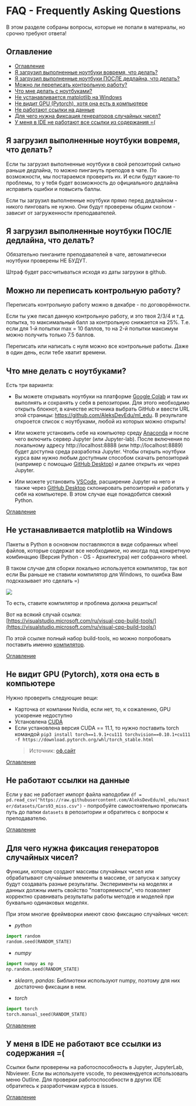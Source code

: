 # FAQ - Frequently Asking Questions

В этом разделе собраны вопросы, которые не попали в материалы, но срочно требуют ответа!

## Оглавление
- [Оглавление](#оглавление)
- [Я загрузил выполненные ноутбуки вовремя, что делать?](#я-загрузил-выполненные-ноутбуки-вовремя-что-делать)
- [Я загрузил выполненные ноутбуки ПОСЛЕ дедлайна, что делать?](#я-загрузил-выполненные-ноутбуки-после-дедлайна-что-делать)
- [Можно ли переписать контрольную работу?](#можно-ли-переписать-контрольную-работу)
- [Что мне делать с ноутбуками?](#что-мне-делать-с-ноутбуками)
- [Не устанавливается matplotlib на Windows](#не-устанавливается-matplotlib-на-windows)
- [Не видит GPU (Pytorch), хотя она есть в компьютере](#не-видит-gpu-pytorch-хотя-она-есть-в-компьютере)
- [Не работают ссылки на данные](#не-работают-ссылки-на-данные)
- [Для чего нужна фиксация генераторов случайных чисел?](#для-чего-нужна-фиксация-генераторов-случайных-чисел)
- [У меня в IDE не работают все ссылки из содержания =(](#у-меня-в-ide-не-работают-все-ссылки-из-содержания-)


## Я загрузил выполненные ноутбуки вовремя, что делать?

Если ты загрузил выполненные ноутбуки в свой репозиторий сильно раньше дедлайна, то можно пингануть преподов в чате. По возможности, мы постараемся проверить их. И если будут какие-то проблемы, то у тебя будет возможность до официального дедлайна исправить ошибки и повысить баллы.

Если ты загрузил выполненные ноутбуки прямо перед дедлайном - никого пинговать не нужно. Они будут проверены общим скопом - зависит от загруженности преподавателей.

## Я загрузил выполненные ноутбуки ПОСЛЕ дедлайна, что делать?

Обязательно пинганите преподавателей в чате, автоматически ноутбуки проверены НЕ БУДУТ.

Штраф будет рассчитываться исходя из даты загрузки в github.


## Можно ли переписать контрольную работу?

Переписать контрольную работу можно в декабре - по договорённости.

Если ты уже писал данную контрольную работу, и это твоя 2/3/4 и т.д. попытка, то максимальный балл за контрольную снижается на 25%. Т.е. если для 1-й попытки max = 10 баллов, то на 2-й попытки максимум можно получить только 7.5 баллов.

Переписать или написать с нуля можно все контрольные работы. Даже в один день, если тебе хватит времени.

## Что мне делать с ноутбуками?

Есть три варианта:

- Вы можете открывать ноутбуки на платформе [Google Colab](https://colab.research.google.com/) и там их выполнять и сохранять у себя в репозитории. Для этого необходимо открыть блокнот, в качестве источника выбрать GitHub и ввести URL этой страницы: https://github.com/AleksDevEdu/ml_edu. В результате откроется список с ноутбуками, любой из которых можно открыть!

- Или можете установить себе на компьютер среду [Anaconda](https://www.anaconda.com/) и после чего включить сервер Jupyter (или Jupyter-lab). После включения по локальному адресу http://localhost:8888 (или http://localhost:8889) будет доступна среда разработка Jupyter. Чтобы открыть ноутбуки курса вам нужно любым доступным способом скачать репозиторий (например с помощью [GitHub Desktop](https://desktop.github.com/)) и далее открыть их через Jupyter.

- Или можете установить [VSCode](https://code.visualstudio.com/Download), расширение Jupyter на него и также через [GitHub Desktop](https://desktop.github.com/) склонировать репозиторий и работать у себя на компьютере. В этом случае еще понадобится свежий Python.

[Оглавление](#Оглавление)

## Не устанавливается matplotlib на Windows

Пакеты в Python в основном поставляются в виде собранных wheel файлов, которые содержат все необходимое, но иногда под конкретную комбинацию (Версия Python - OS - Архитектура) нет собранного wheel.

В таком случае для сборки локально используется компилятор, так вот если Вы раньше не ставили компилятор для Windows, то ошибка Вам подсказывает это сделать =)

<img src="../assets/faq/microsoft-cpp-matplotlib.png"></img>

То есть, ставите компилятор и проблема должна решиться!

Вот на всякий случай ссылка: [https://visualstudio.microsoft.com/ru/visual-cpp-build-tools/](https://visualstudio.microsoft.com/ru/visual-cpp-build-tools/)

По этой ссылке полный набор build-tools, но можно попробовать поставить именно [компилятор](https://www.microsoft.com/ru-ru/download/details.aspx?id=48145).

[Оглавление](#Оглавление)

## Не видит GPU (Pytorch), хотя она есть в компьютере

Нужно проверить следующие вещи:

- Карточка от компании Nvidia, если нет, то, к сожалению, GPU ускорение недоступно
- Установлена [CUDA](https://developer.nvidia.com/cuda-zone)
- Если установлена версия CUDA == 11.1, то нужно поставить torch командой `pip3 install torch==1.9.1+cu111 torchvision==0.10.1+cu111 -f https://download.pytorch.org/whl/torch_stable.html`
    > Источник: [оф.сайт](https://pytorch.org/get-started/locally/)

[Оглавление](#Оглавление)

## Не работают ссылки на данные

Если у вас не работает импорт файла наподобии `df = pd.read_csv("https://raw.githubusercontent.com/AleksDevEdu/ml_edu/master/datasets/Cars93_miss.csv")` - попробуйте самостоятельно прописать путь до папки `datasets` в репозитории и обратитесь с вопросм к преподавателю.

[Оглавление](#Оглавление)

## Для чего нужна фиксация генераторов случайных чисел?

Функции, которые создают массивы случайных чисел или обрабатывают случайные элементы в массиве, от запуска к запуску будут создавать разные результаты. Эксперименты на моделях и данных должны иметь свойство "повторяемости", что позволяет корректно сравнивать результаты работы методов и моделей при буквально одинаковых моделях.

При этом многие фреймворки имеют свою фиксацию случайных чисел:

- *python*

```python
import random
random.seed(RANDOM_STATE)
```

- *numpy*

```python
import numpy as np
np.random.seed(RANDOM_STATE)
```

- *sklearn, pandas*: Библиотеки используют numpy, поэтому для них достаточно фиксации в нем.

- *torch*

```python
import torch
torch.manual_seed(RANDOM_STATE)
```

[Оглавление](#Оглавление)

## У меня в IDE не работают все ссылки из содержания =(

Ссылки были проверены на работоспособность в Jupyter, JupyterLab, Nbviewer. Если вы используете vscode, то рекомендуется использовать меню Outline. Для проверки работоспособности в других IDE обратитесь к разработчикам курса в issues.

[Оглавление](#Оглавление)
